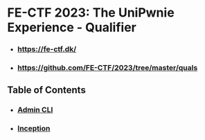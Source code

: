 # FE-CTF 2023: The UniPwnie Experience - Qualifier

* ### https://fe-ctf.dk/
* ### https://github.com/FE-CTF/2023/tree/master/quals

## Table of Contents

* ### [Admin CLI](admin_cli/README.md)

* ### [Inception](inception/README.md)